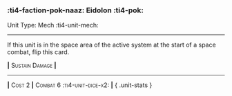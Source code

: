 ### :ti4-faction-pok-naaz: **Eidolon** :ti4-pok:

Unit Type: Mech :ti4-unit-mech:

---

If this unit is in the space area of the active system at the start of a space combat, flip this card.

__|__ <span style="font-variant:small-caps;">Sustain Damage</span> __|__

---

__|__ <span style="font-variant:small-caps;">Cost 2</span> __|__ <span style="font-variant:small-caps;">Combat 6 :ti4-unit-dice-x2:</span> __|__
{ .unit-stats }
